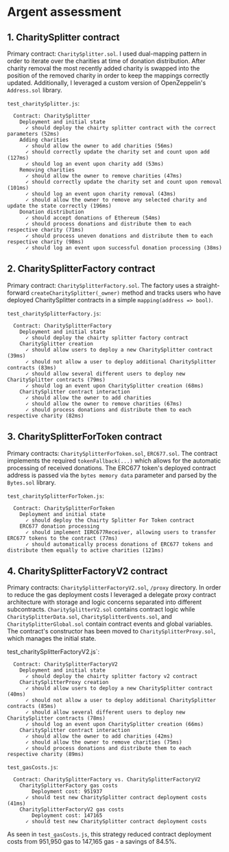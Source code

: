 # Argent assessment

## 1. CharitySplitter contract

Primary contract: `CharitySplitter.sol`. I used dual-mapping pattern in order to iterate over the charities at time of donation distribution. After charity removal the most recently added charity is swapped into the position of the removed charity in order to keep the mappings correctly updated. Additionally, I leveraged a custom version of OpenZeppelin's `Address.sol` library.

`test_charitySplitter.js`:

```
  Contract: CharitySplitter
    Deployment and initial state
      ✓ should deploy the chairty splitter contract with the correct parameters (52ms)
    Adding charities
      ✓ should allow the owner to add charities (56ms)
      ✓ should correctly update the charity set and count upon add (127ms)
      ✓ should log an event upon charity add (53ms)
    Removing charities
      ✓ should allow the owner to remove charities (47ms)
      ✓ should correctly update the charity set and count upon removal (101ms)
      ✓ should log an event upon charity removal (43ms)
      ✓ should allow the owner to remove any selected charity and update the state correctly (196ms)
    Donation distribution
      ✓ should accept donations of Ethereum (54ms)
      ✓ should process donations and distribute them to each respective charity (71ms)
      ✓ should process uneven donations and distribute them to each respective charity (98ms)
      ✓ should log an event upon successful donation processing (38ms)
```

## 2. CharitySplitterFactory contract

Primary contract: `CharitySplitterFactory.sol`. The factory uses a straight-forward `createCharitySplitter(_owner)` method and tracks users who have deployed CharitySplitter contracts in a simple `mapping(address => bool)`.

`test_charitySplitterFactory.js`:

```
  Contract: CharitySplitterFactory
    Deployment and initial state
      ✓ should deploy the chairty splitter factory contract
    CharitySplitter creation
      ✓ should allow users to deploy a new CharitySplitter contract (39ms)
      ✓ should not allow a user to deploy additional CharitySplitter contracts (83ms)
      ✓ should allow several different users to deploy new CharitySplitter contracts (79ms)
      ✓ should log an event upon CharitySplitter creation (68ms)
    CharitySplitter contract interaction
      ✓ should allow the owner to add charities
      ✓ should allow the owner to remove charities (67ms)
      ✓ should process donations and distribute them to each respective charity (82ms)
```

## 3. CharitySplitterForToken contract

Primary contracts: `CharitySplitterForToken.sol`, `ERC677.sol`. The contract implements the required `tokenFallback(...)` which allows for the automatic processing of received donations. The ERC677 token's deployed contract address is passed via the `bytes memory data` parameter and parsed by the `Bytes.sol` library.

`test_charitySplitterForToken.js`:

```
  Contract: CharitySplitterForToken
    Deployment and initial state
      ✓ should deploy the Chairty Splitter For Token contract
    ERC677 donation processing
      ✓ should implement IERC677Receiver, allowing users to transfer ERC677 tokens to the contract (77ms)
      ✓ should automatically process donations of ERC677 tokens and distribute them equally to active charities (121ms)
```

## 4. CharitySplitterFactoryV2 contract

Primary contracts: `CharitySplitterFactoryV2.sol`, `/proxy` directory. In order to reduce the gas deployment costs I leveraged a delegate proxy contract architecture with storage and logic concerns separated into different subcontracts. `CharitySplitterV2.sol` contains contract logic while `CharitySplitterData.sol`, `CharitySplitterEvents.sol`, and `CharitySplitterGlobal.sol` contain contract events and global variables. The contract's constructor has been moved to `CharitySplitterProxy.sol`, which manages the initial state.

test_charitySplitterFactoryV2.js`:

```
  Contract: CharitySplitterFactoryV2
    Deployment and initial state
      ✓ should deploy the chairty splitter factory v2 contract
    CharitySplitterProxy creation
      ✓ should allow users to deploy a new CharitySplitter contract (40ms)
      ✓ should not allow a user to deploy additional CharitySplitter contracts (85ms)
      ✓ should allow several different users to deploy new CharitySplitter contracts (78ms)
      ✓ should log an event upon CharitySplitter creation (66ms)
    CharitySplitter contract interaction
      ✓ should allow the owner to add charities (42ms)
      ✓ should allow the owner to remove charities (75ms)
      ✓ should process donations and distribute them to each respective charity (89ms)
```

`test_gasCosts.js`:

```
  Contract: CharitySplitterFactory vs. CharitySplitterFactoryV2
    CharitySplitterFactory gas costs
        Deployment cost: 951937
      ✓ should test new CharitySplitter contract deployment costs (41ms)
    CharitySplitterFactoryV2 gas costs
        Deployment cost: 147165
      ✓ should test new CharitySplitter contract deployment costs
```

As seen in `test_gasCosts.js`, this strategy reduced contract deployment costs from 951,950 gas to 147,165 gas - a savings of 84.5%.
